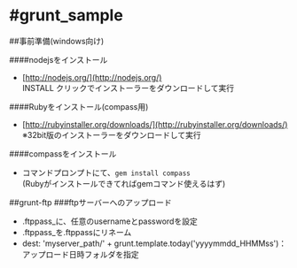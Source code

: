 #grunt_sample
==

##事前準備(windows向け)

####nodejsをインストール
* [http://nodejs.org/](http://nodejs.org/)  
INSTALL クリックでインストーラーをダウンロードして実行

####Rubyをインストール(compass用)
* [http://rubyinstaller.org/downloads/](http://rubyinstaller.org/downloads/)  
※32bit版のインストーラーをダウンロードして実行

####compassをインストール
* コマンドプロンプトにて、`gem install compass`  
(Rubyがインストールできてればgemコマンド使えるはず)

##grunt-ftp
###ftpサーバーへのアップロード
* .ftppass_に、任意のusernameとpasswordを設定
* .ftppass_を.ftppassにリネーム
* dest: 'myserver_path/' + grunt.template.today('yyyymmdd_HHMMss')：アップロード日時フォルダを指定

